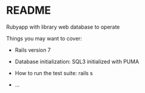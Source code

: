 # README
Rubyapp with library web database to operate

Things you may want to cover:

* Rails  version 7

* Database initialization: SQL3 initialized with PUMA

* How to run the test suite: rails s

* ...
